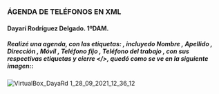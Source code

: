 ### ÁGENDA DE TELÉFONOS EN XML

####  Dayarí Rodríguez Delgado. 1ºDAM.

##### Realizé una agenda, con las etiquetas: <Agenda>, incluyedo Nombre <Nombre>, Apellido <Apellido>, Dirección <Direccion>, Móvil <Movil>, Teléfono fijo <Telefonofijo>, Teléfono del trabajo <TelefonoTrabajo>, con sus respectivas etiquetas y cierre </>, quedó como se ve en la siguiente imagen::
  
  ![VirtualBox_DayaRd 1_28_09_2021_12_36_12](https://user-images.githubusercontent.com/91153603/135082453-29585728-a862-45ab-8b0c-2a4a1a1d1abb.png)
